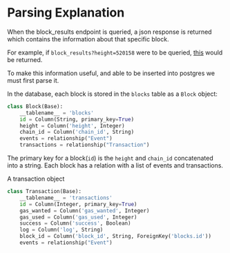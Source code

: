 # Parsing Explanation

When the block_results endpoint is queried, a json response is returned which contains the information about that specific block. 

For example, if `block_results?height=520158` were to be queried, [this](data/example.json) would be returned. 

To make this information useful, and able to be inserted into postgres we must first parse it. 

In the database, each block is stored in the `blocks` table as a `Block` object:

```python
class Block(Base):
    __tablename__ = 'blocks'
    id = Column(String, primary_key=True)
    height = Column('height', Integer)
    chain_id = Column('chain_id', String)
    events = relationship("Event")
    transactions = relationship("Transaction")
```

The primary key for a block(`id`) is the `height` and `chain_id` concatenated into a string. Each block has a relation with a list of events and transactions. 

A transaction object 

```python
class Transaction(Base):
    __tablename__ = 'transactions'
    id = Column(Integer, primary_key=True)
    gas_wanted = Column('gas_wanted', Integer)
    gas_used = Column('gas_used', Integer)
    success = Column('success', Boolean)
    log = Column('log', String)
    block_id = Column('block_id', String, ForeignKey('blocks.id'))
    events = relationship("Event")
```